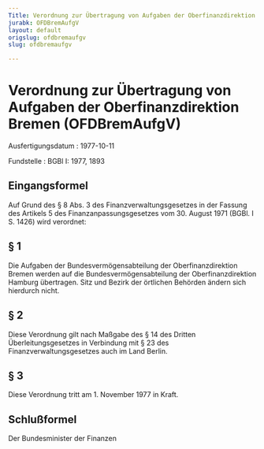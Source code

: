 ```yaml
---
Title: Verordnung zur Übertragung von Aufgaben der Oberfinanzdirektion Bremen
jurabk: OFDBremAufgV
layout: default
origslug: ofdbremaufgv
slug: ofdbremaufgv

---
```


# Verordnung zur Übertragung von Aufgaben der Oberfinanzdirektion Bremen (OFDBremAufgV)

Ausfertigungsdatum
:   1977-10-11

Fundstelle
:   BGBl I: 1977, 1893



## Eingangsformel

Auf Grund des § 8 Abs. 3 des Finanzverwaltungsgesetzes in der Fassung des Artikels 5 des Finanzanpassungsgesetzes vom 30. August 1971 (BGBl. I S. 1426) wird verordnet:


## § 1

Die Aufgaben der Bundesvermögensabteilung der Oberfinanzdirektion Bremen werden auf die Bundesvermögensabteilung der Oberfinanzdirektion Hamburg übertragen. Sitz und Bezirk der örtlichen Behörden ändern sich hierdurch nicht.


## § 2

Diese Verordnung gilt nach Maßgabe des § 14 des Dritten Überleitungsgesetzes in Verbindung mit § 23 des Finanzverwaltungsgesetzes auch im Land Berlin.


## § 3

Diese Verordnung tritt am 1. November 1977 in Kraft.


## Schlußformel

Der Bundesminister der Finanzen

